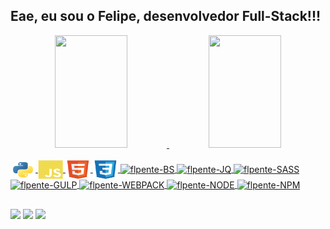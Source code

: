## Eae, eu sou o Felipe, desenvolvedor Full-Stack!!!
<div align="center">
  <a href="https://github.com/Felipe-N-Fonseca">
  <img height="180em" width="48%" src="https://github-readme-stats.vercel.app/api?username=Felipe-N-Fonseca&show_icons=true&theme=tokyonight&include_all_commits=true&count_private=true"/>
  <img height="180em" width="48%" src="https://github-readme-stats.vercel.app/api/top-langs/?username=Felipe-N-Fonseca&layout=compact&langs_count=7&theme=tokyonight"/>
</div>
<div style="display: inline_block"><br>
  <img align="center" alt="flpente-Python" height="30" width="40" src="https://raw.githubusercontent.com/devicons/devicon/master/icons/python/python-original.svg">
  <img align="center" alt="flpente-Js" height="30" width="40" src="https://raw.githubusercontent.com/devicons/devicon/master/icons/javascript/javascript-plain.svg">
  <img align="center" alt="flpente-HTML" height="30" width="40" src="https://raw.githubusercontent.com/devicons/devicon/master/icons/html5/html5-original.svg">
  <img align="center" alt="flpente-CSS" height="30" width="40" src="https://raw.githubusercontent.com/devicons/devicon/master/icons/css3/css3-original.svg">
  <img align="center" alt="flpente-BS" height="30" width="40" src="https://cdn.jsdelivr.net/gh/devicons/devicon/icons/bootstrap/bootstrap-original.svg">
  <img align="center" alt="flpente-JQ" height="30" width="40" src="https://cdn.jsdelivr.net/gh/devicons/devicon/icons/jquery/jquery-plain-wordmark.svg">
  <img align="center" alt="flpente-SASS" height="30" width="40" src="https://cdn.jsdelivr.net/gh/devicons/devicon/icons/sass/sass-original.svg">
  <img align="center" alt="flpente-GULP" height="30" width="40" src="https://cdn.jsdelivr.net/gh/devicons/devicon/icons/gulp/gulp-plain.svg">
  <img align="center" alt="flpente-WEBPACK" height="30" width="40" src="https://cdn.jsdelivr.net/gh/devicons/devicon/icons/webpack/webpack-plain.svg">
  <img align="center" alt="flpente-NODE" height="30" width="40" src="https://cdn.jsdelivr.net/gh/devicons/devicon/icons/nodejs/nodejs-original.svg">
  <img align="center" alt="flpente-NPM" height="30" width="40" src="https://cdn.jsdelivr.net/gh/devicons/devicon/icons/npm/npm-original-wordmark.svg">
  
  ##
 
<div> 
  <a href="https://instagram.com/felipe.nf/" target="_blank"><img src="https://img.shields.io/badge/-Instagram-%23E4405F?style=for-the-badge&logo=instagram&logoColor=white" target="_blank"></a>
  <a href = "mailto:felipenasfonseca@gmail.com"><img src="https://img.shields.io/badge/-Gmail-%23333?style=for-the-badge&logo=gmail&logoColor=white" target="_blank"></a>
  <a href="https://www.linkedin.com/in/felipe-nascimento-fonseca" target="_blank"><img src="https://img.shields.io/badge/-LinkedIn-%230077B5?style=for-the-badge&logo=linkedin&logoColor=white" target="_blank"></a> 
 
</div>

<!-- ![Snake animation](https://github.com/Felipe-N-Fonseca/Felipe-N-Fonseca/blob/output/github-contribution-grid-snake.svg) -->
